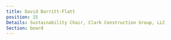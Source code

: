 ```yaml
---
title: David Barritt-Flatt
position: 15
Details: Sustainability Chair, Clark Construction Group, LLC
Section: board
---
```


